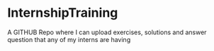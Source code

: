 # InternshipTraining
A GITHUB Repo where I can upload exercises, solutions and answer question that any of my interns are having

